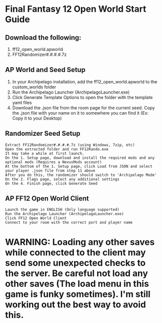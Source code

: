 # Final Fantasy 12 Open World Start Guide


## Download the following:

1. ff12_open_world.apworld
2. FF12Randomizer#.#.#.#.7z

## AP World and Seed Setup

1. In your Archipelago installation, add the ff12_open_world.apworld to the custom_worlds folder
2. Run the Archipelago Launcher (ArchipelagoLauncher.exe)
3. Click Generate Template Options to open the folder with the template yaml files
4. Download the .json file from the room page for the current seed. Copy the .json file with your name on it to somewhere you can find it (Ex: Copy it to your Desktop)

## Randomizer Seed Setup

    Extract FF12Randomizer#.#.#.#.7z (using Windows, 7zip, etc)
    Open the extracted folder and run FF12Rando.exe
    It may take a while at first launch.
    On the 1. Setup page, download and install the required mods and any optional mods (Requires a NexusMods account)
    At the bottom of the 1. Setup page, click Load from JSON and select your player .json file from step 11 above
    After you do this, the randomizer should switch to 'Archipelago Mode'
    On the 2. Flags page, select any additional settings
    On the 4. Finish page, click Generate Seed

## AP FF12 Open World Client

    Launch the game in ENGLISH (Only language supported)
    Run the Archipelago Launcher (ArchipelagoLauncher.exe)
    Click FF12 Open World Client
    Connect to your room with the correct port and player name

# WARNING: Loading any other saves while connected to the client may send some unexpected checks to the server. Be careful not load any other saves (The load menu in this game is funky sometimes). I'm still working out the best way to avoid this.
